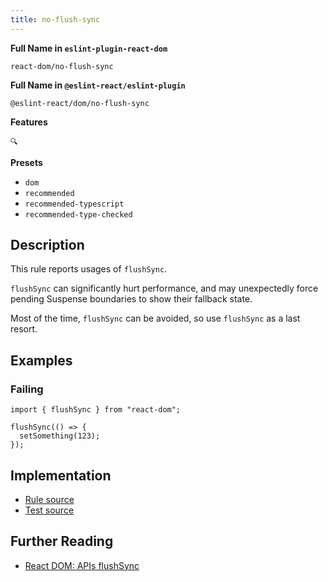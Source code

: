 ```yaml
---
title: no-flush-sync
---
```


**Full Name in `eslint-plugin-react-dom`**

```plain copy
react-dom/no-flush-sync
```

**Full Name in `@eslint-react/eslint-plugin`**

```plain copy
@eslint-react/dom/no-flush-sync
```

**Features**

`🔍`

**Presets**

- `dom`
- `recommended`
- `recommended-typescript`
- `recommended-type-checked`

## Description

This rule reports usages of `flushSync`.

`flushSync` can significantly hurt performance, and may unexpectedly force pending Suspense boundaries to show their fallback state.

Most of the time, `flushSync` can be avoided, so use `flushSync` as a last resort.

## Examples

### Failing

```tsx
import { flushSync } from "react-dom";

flushSync(() => {
  setSomething(123);
});
```

## Implementation

- [Rule source](https://github.com/Rel1cx/eslint-react/tree/main/packages/plugins/eslint-plugin-react-dom/src/rules/no-flush-sync.ts)
- [Test source](https://github.com/Rel1cx/eslint-react/tree/main/packages/plugins/eslint-plugin-react-dom/src/rules/no-flush-sync.spec.ts)

## Further Reading

- [React DOM: APIs flushSync](https://react.dev/reference/react-dom/flushSync)
